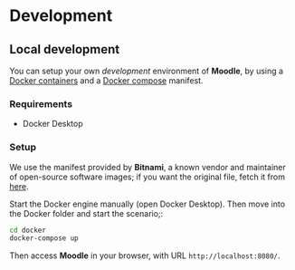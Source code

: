 # Development

## Local development

You can setup your own *development* environment of **Moodle**, by using a [Docker containers](https://www.docker.com/resources/what-container/) and a [Docker compose](https://docs.docker.com/compose/) manifest.

### Requirements

- Docker Desktop

### Setup

We use the manifest provided by **Bitnami**, a known vendor and maintainer of open-source software images; if you want the original file, fetch it from [here](https://raw.githubusercontent.com/bitnami/containers/main/bitnami/moodle/docker-compose.yml).

Start the Docker engine manually (open Docker Desktop). Then move into the Docker folder and start the scenario;:

```bash
cd docker
docker-compose up
```

Then access **Moodle** in your browser, with URL `http://localhost:8080/`.
